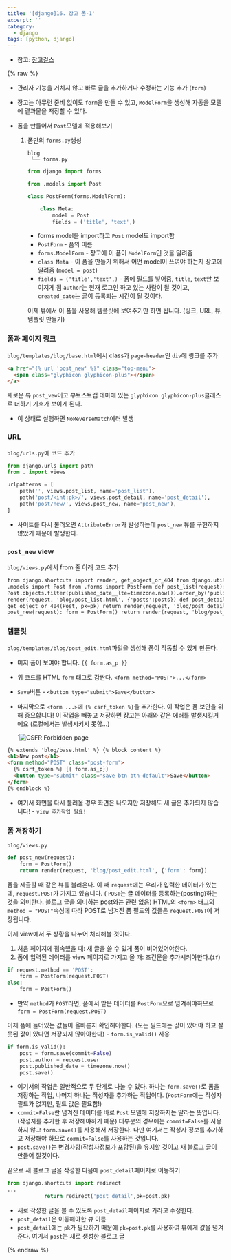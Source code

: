 ```yaml
---
title: '[django]16. 장고 폼-1'
excerpt: ''
category:
  - django
tags: [python, django]
---
```


- 참고: [장고걸스](https://tutorial.djangogirls.org/ko/django_forms/)

{% raw %}

- 관리자 기능을 거치지 않고 바로 글을 추가하거나 수정하는 기능 추가 (`form`)

- 장고는 아무런 준비 없이도 `form`을 만들 수 있고, `ModelForm`을 생성해 자동을 모델에 결과물을 저장할 수 있다.

- 폼을 만들어서 `Post`모델에 적용해보기

  1. 폼만의 `forms.py`생성

     ```
     blog
      └── forms.py
     ```

     ```python
     from django import forms

     from .models import Post

     class PostForm(forms.ModelForm):

         class Meta:
             model = Post
             fields = ('title', 'text',)
     ```

     - forms model을 import하고 `Post` model도 import함
     - `PostForm` - 폼의 이름
     - `forms.ModelForm` - 장고에 이 폼이 `ModelForm`인 것을 알려줌
     - `class Meta` - 이 폼을 만들기 위해서 어떤 model이 쓰여야 하는지 장고에 알려줌 (`model = post`)
     - `fields = ('title','text',)` - 폼에 필드를 넣어줌, `title`, `text`만 보여지게 됨 `author`는 현재 로그인 하고 있는 사람이 될 것이고, `created_date`는 글이 등록되는 시간이 될 것이다.

     이제 뷰에서 이 폼을 사용해 템플릿에 보여주기만 하면 됩니다. (링크, URL, 뷰, 템플릿 만들기)

### 폼과 페이지 링크

`blog/templates/blog/base.html`에서 class가 `page-header`인 `div`에 링크를 추가

```html
<a href="{% url 'post_new' %}" class="top-menu">
  <span class="glyphicon glyphicon-plus"></span>
</a>
```

새로운 뷰 `post_vew`이고 부트스트랩 테마에 있는 `glyphicon glyphicon-plus`클래스로 더하기 기호가 보이게 된다.

- 이 상태로 실행하면 `NoReverseMatch`에러 발생

### URL

`blog/urls.py`에 코드 추가

```python
from django.urls import path
from . import views

urlpatterns = [
    path('', views.post_list, name='post_list'),
    path('post/<int:pk>/', views.post_detail, name='post_detail'),
    path('post/new/', views.post_new, name='post_new'),
]
```

- 사이트를 다시 불러오면 `AttributeError`가 발생하는데 `post_new` 뷰를 구현하지 않았기 때문에 발생한다.

### `post_new` view

`blog/views.py`에서 from 줄 아래 코드 추가

```html
from django.shortcuts import render, get_object_or_404 from django.utils import timezone from
.models import Post from .forms import PostForm def post_list(request): posts =
Post.objects.filter(published_date__lte=timezone.now()).order_by('published_date') return
render(request, 'blog/post_list.html', {'posts':posts}) def post_detail(request, pk): post =
get_object_or_404(Post, pk=pk) return render(request, 'blog/post_detail.html', {'post': post}) def
post_new(request): form = PostForm() return render(request, 'blog/post_edit.html', {'form': form})
```

### 템플릿

`blog/templates/blog/post_edit.html`파일을 생성해 폼이 작동할 수 있게 만든다.

- 머저 폼이 보여야 합니다. `{{ form.as_p }}`

- 위 코드를 HTML `form` 태그로 감싼다. `<form method="POST">...</form>`

- `Save`버튼 - `<button type="submit">Save</button>`

- 마지막으로 `<form ...>`에 `{% csrf_token %}`을 추가한다. 이 작업은 폼 보안을 위해 중요합니다! 이 작업을 빼놓고 저장하면 장고는 아래와 같은 에러를 발생시킬거에요 (로컬에서는 발생시키지 못함...)

  `![CSFR Forbidden page](https://tutorial.djangogirls.org/ko/django_forms/images/csrf2.png)

```html
{% extends 'blog/base.html' %} {% block content %}
<h1>New post</h1>
<form method="POST" class="post-form">
  {% csrf_token %} {{ form.as_p}}
  <button type="submit" class="save btn btn-default">Save</button>
</form>
{% endblock %}
```

- 여기서 화면을 다시 불러올 경우 화면은 나오지만 저장해도 새 글은 추가되지 않습니다! - `view 추가작업 필요!`

### 폼 저장하기

`blog/views.py`

```python
def post_new(request):
    form = PostForm()
    return render(request, 'blog/post_edit.html', {'form': form})
```

폼을 제출할 때 같은 뷰를 불러온다. 이 때 `request`에는 우리가 입력한 데이터가 있는데, `request.POST`가 가지고 있습니다. ( `POST`는 글 데이터를 등록하는(posting)하는 것을 의미한다. 블로그 글을 의미하는 post와는 관련 없음) HTML의 `<form>` 태그의 `method = "POST"`속성에 따라 POST로 넘겨진 폼 필드의 값들은 `request.POST`에 저장됩니다.

이제 view에서 두 상황을 나누어 처리해볼 것이다.

1. 처음 페이지에 접속했을 때: 새 글을 쓸 수 있게 폼이 비어있어야한다.
2. 폼에 입력된 데이터를 view 페이지로 가지고 올 때: 조건문을 추가시켜야한다.(`if`)

```python
if request.method == 'POST':
    form = PostForm(request.POST)
else:
    form = PostForm()
```

- 만약 `method`가 `POST`라면, 폼에서 받은 데이터를 `PostForm`으로 넘겨줘야하므로 `form = PostForm(request.POST)`

이제 폼에 들어있는 값들이 올바른지 확인해야한다. (모든 필드에는 값이 있어야 하고 잘못된 값이 있다면 저장되지 않아야한다) - `form.is_valid()` 사용

```python
if form.is_valid():
    post = form.save(commit=False)
    post.author = request.user
    post.published_date = timezone.now()
    post.save()
```

- 여기서의 작업은 일반적으로 두 단계로 나눌 수 있다. 하나는 `form.save()`로 폼을 저장하는 작업, 나머지 하나는 작성자를 추가하는 작업이다. (`PostForm`에는 작성자 필드가 없지만, 필드 값은 필요함!)
- `commit=False`란 넘겨진 데이터를 바로 `Post` 모델에 저장하지는 말라는 뜻입니다. (작성자를 추가한 후 저장해야하기 때문) 대부분의 경우에는 `commit=False`를 사용하지 않고 `form.save()`를 사용해서 저장한다. 다만 여기서는 작성자 정보를 추가하고 저장해야 하므로 `commit=False`를 사용하는 것입니다.
- `post.save()`는 변경사항(작성자정보가 포함된)을 유지할 것이고 새 블로그 글이 만들어 질것이다.

끝으로 새 블로그 글을 작성한 다음에 `post_detail`페이지로 이동하기

```python
from django.shortcuts import redirect
...
			return redirect('post_detail',pk=post.pk)
```

- 새로 작성한 글을 볼 수 있도록 `post_detail`페이지로 가라고 수정한다.
- `post_detail`은 이동해야한 뷰 이름
- `post_detail`에는 `pk`가 필요하기 때문에 `pk=post.pk`를 사용하여 뷰에게 값을 넘겨준다. 여기서 `post`는 새로 생성한 블로그 글

{% endraw %}
